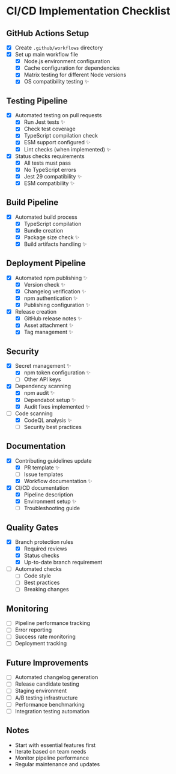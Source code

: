 # CI/CD Implementation Checklist

## GitHub Actions Setup
- [x] Create `.github/workflows` directory
- [x] Set up main workflow file
  - [x] Node.js environment configuration
  - [x] Cache configuration for dependencies
  - [x] Matrix testing for different Node versions
  - [x] OS compatibility testing ✨

## Testing Pipeline
- [x] Automated testing on pull requests
  - [x] Run Jest tests ✨
  - [x] Check test coverage
  - [x] TypeScript compilation check
  - [x] ESM support configured ✨
  - [x] Lint checks (when implemented) ✨
- [x] Status checks requirements
  - [x] All tests must pass
  - [x] No TypeScript errors
  - [x] Jest 29 compatibility ✨
  - [x] ESM compatibility ✨

## Build Pipeline
- [x] Automated build process
  - [x] TypeScript compilation
  - [x] Bundle creation
  - [x] Package size check ✨
  - [x] Build artifacts handling ✨

## Deployment Pipeline
- [x] Automated npm publishing ✨
  - [x] Version check ✨
  - [x] Changelog verification ✨
  - [x] npm authentication ✨
  - [x] Publishing configuration ✨
- [x] Release creation
  - [x] GitHub release notes ✨
  - [x] Asset attachment ✨
  - [x] Tag management ✨

## Security
- [x] Secret management ✨
  - [x] npm token configuration ✨
  - [ ] Other API keys
- [x] Dependency scanning
  - [x] npm audit ✨
  - [x] Dependabot setup ✨
  - [x] Audit fixes implemented ✨
- [ ] Code scanning
  - [x] CodeQL analysis ✨
  - [ ] Security best practices

## Documentation
- [x] Contributing guidelines update
  - [x] PR template ✨
  - [ ] Issue templates
  - [x] Workflow documentation ✨
- [x] CI/CD documentation
  - [x] Pipeline description
  - [x] Environment setup ✨
  - [ ] Troubleshooting guide

## Quality Gates
- [x] Branch protection rules
  - [x] Required reviews
  - [x] Status checks
  - [x] Up-to-date branch requirement
- [ ] Automated checks
  - [ ] Code style
  - [ ] Best practices
  - [ ] Breaking changes

## Monitoring
- [ ] Pipeline performance tracking
- [ ] Error reporting
- [ ] Success rate monitoring
- [ ] Deployment tracking

## Future Improvements
- [ ] Automated changelog generation
- [ ] Release candidate testing
- [ ] Staging environment
- [ ] A/B testing infrastructure
- [ ] Performance benchmarking
- [ ] Integration testing automation

## Notes
- Start with essential features first
- Iterate based on team needs
- Monitor pipeline performance
- Regular maintenance and updates 